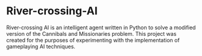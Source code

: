 # River-crossing-AI
River-crossing AI is an intelligent agent written in Python to solve a modified version of the Cannibals and Missionaries problem. This project was created for the purposes of experimenting with the implementation of gameplaying AI techniques.
